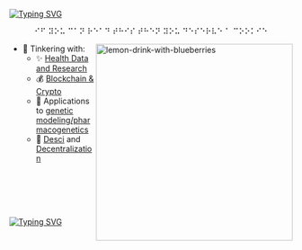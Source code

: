 [![Typing SVG](https://readme-typing-svg.demolab.com/?lines=🫐+Hi+I'm+Bloo+🫐)](https://git.io/typing-svg)
<p align="center">⠊⠋ ⠽⠕⠥ ⠉⠁⠝ ⠗⠑⠁⠙ ⠞⠓⠊⠎ ⠞⠓⠑⠝ ⠽⠕⠥ ⠙⠑⠎⠑⠗⠧⠑ ⠁ ⠉⠕⠕⠅⠊⠑</p>
<img align="right" width="350" src="images/bloobs.png" alt="lemon-drink-with-blueberries"/>


- 🤔 Tinkering with:
  - ✨ [Health Data and Research](https://pbs.twimg.com/media/F81BIPsakAA9hA3?format=jpg&name=900x900)
  - 💰 [Blockchain & Crypto](https://pbs.twimg.com/media/GMCn-52WIAAQY8f?format=jpg&name=medium)
  - 🧬 Applications to [genetic modeling/pharmacogenetics](https://images3.memedroid.com/images/UPLOADED367/67ef9b129140e.webp)
  - 🫧 [Desci](https://img.bgstatic.com/multiLang/image/social/30896cb2d4288211dc525efc9b6de8121731715206330.jpeg) and [Decentralization](https://i.imgflip.com/1pk2po.jpg)

<br>
<br>
<br>
<br>

[![Typing SVG](https://readme-typing-svg.demolab.com/?lines=🫐+🫐+🫐+🫐+🫐+🫐+🫐+🫐+🫐+🫐+🫐+🫐+🫐+🫐+🫐+🫐+🫐+🫐+🫐+🫐)](https://git.io/typing-svg)
